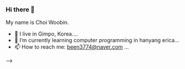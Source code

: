 ### Hi there 👋

My name is Choi Woobin.

- 🔭 I live in Gimpo, Korea....
- 🌱 I’m currently learning computer programming in hanyang erica...
- 📫 How to reach me: been3774@naver.com ...

-->
